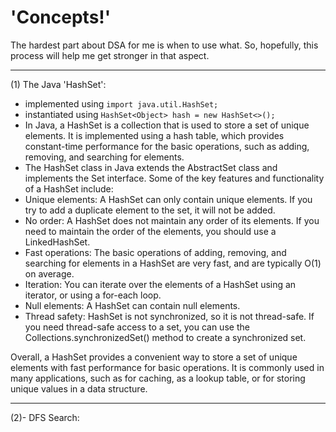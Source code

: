 # 'Concepts!'

The hardest part about DSA for me is when to use what. So, hopefully, this process will help me get stronger in that aspect.

---

(1) The Java 'HashSet':
 - implemented using `import java.util.HashSet;`
 - instantiated using `HashSet<Object> hash = new HashSet<>();`
 - In Java, a HashSet is a collection that is used to store a set of unique elements. It is implemented using a hash table, which provides constant-time performance for the basic operations, such as adding, removing, and searching for elements.
 - The HashSet class in Java extends the AbstractSet class and implements the Set interface. Some of the key features and functionality of a HashSet include:
 - Unique elements: A HashSet can only contain unique elements. If you try to add a duplicate element to the set, it will not be added.
 - No order: A HashSet does not maintain any order of its elements. If you need to maintain the order of the elements, you should use a LinkedHashSet.
 - Fast operations: The basic operations of adding, removing, and searching for elements in a HashSet are very fast, and are typically O(1) on average.
 - Iteration: You can iterate over the elements of a HashSet using an iterator, or using a for-each loop.
 - Null elements: A HashSet can contain null elements.
 - Thread safety: HashSet is not synchronized, so it is not thread-safe. If you need thread-safe access to a set, you can use the Collections.synchronizedSet() method to create a synchronized set.

Overall, a HashSet provides a convenient way to store a set of unique elements with fast performance for basic operations. It is commonly used in many applications, such as for caching, as a lookup table, or for storing unique values in a data structure.

---

(2)- DFS Search:
